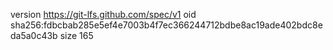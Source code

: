version https://git-lfs.github.com/spec/v1
oid sha256:fdbcbab285e5ef4e7003b4f7ec366244712bdbe8ac19ade402bdc8eda5a0c43b
size 165
